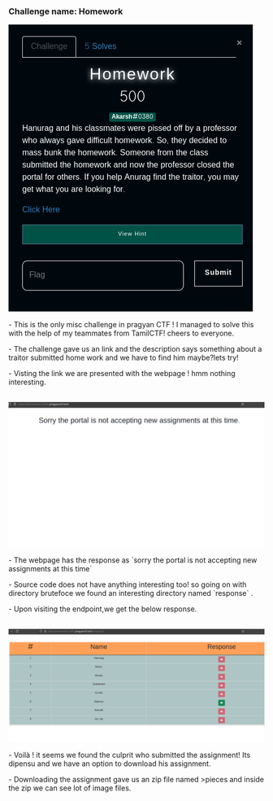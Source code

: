 ### Challenge name: Homework

<img src="https://raw.githubusercontent.com/kabilan1290/WebCTF/master/pragyan/Screenshot_2022-03-06_19-33-51.png">

<p>- This is the only misc challenge in pragyan CTF !  I managed to solve this with the help of my teammates from TamilCTF! cheers to everyone.</p>

<p>- The challenge gave us an link and the description says something about a traitor submitted home work and we have to find him maybe?lets try!</p>

<p>- Visting the link we are presented with the webpage ! hmm nothing interesting.</p>
  <br>
<img src="https://github.com/kabilan1290/WebCTF/blob/master/pragyan/Screenshot_2022-03-06_19-34-19.png">
  
<p>- The webpage has the response as `sorry the portal is not accepting new assignments at this time`</p>
  
<p>- Source code does not have anything interesting too! so going on with directory brutefoce we found an interesting directory named `response` .</p>
  
  </p>- Upon visiting the endpoint,we get the below response.</p>
  
 <br>
 <img src="https://github.com/kabilan1290/WebCTF/blob/master/pragyan/Screenshot_2022-03-06_19-34-40.png">
 
 <p>- Voilà ! it seems we found the culprit who submitted the assignment! Its dipensu and we have an option to download his assignment.</p>
  
  <p>- Downloading the assignment gave us an zip file named >pieces and inside the zip we can see lot of image files.</p>

